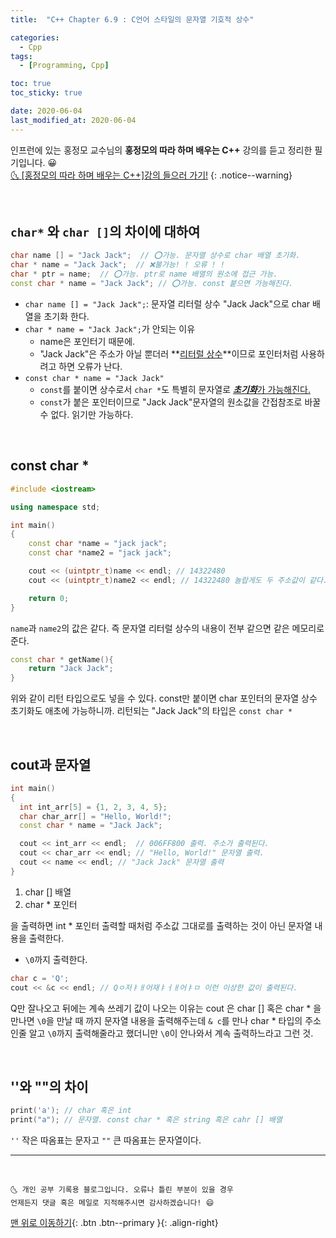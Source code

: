 ```yaml
---
title:  "C++ Chapter 6.9 : C언어 스타일의 문자열 기호적 상수" 

categories:
  - Cpp
tags:
  - [Programming, Cpp]

toc: true
toc_sticky: true

date: 2020-06-04
last_modified_at: 2020-06-04
---
```

인프런에 있는 홍정모 교수님의 **홍정모의 따라 하며 배우는 C++** 강의를 듣고 정리한 필기입니다. 😀    
[🌜 [홍정모의 따라 하며 배우는 C++]강의 들으러 가기!](https://www.inflearn.com/course/following-c-plus)
{: .notice--warning}

<br>

## `char*` 와 `char []`의 차이에 대하여

```cpp
char name [] = "Jack Jack";  // ⭕가능. 문자열 상수로 char 배열 초기화.
char * name = "Jack Jack";  // ❌불가능! ! 오류 ! !
char * ptr = name;  // ⭕가능. ptr로 name 배열의 원소에 접근 가능.
const char * name = "Jack Jack"; // ⭕가능. const 붙으면 가능해진다. 
```

- `char name [] = "Jack Jack";`: 문자열 리터럴 상수 "Jack Jack"으로 char 배열을 초기화 한다. 
- `char * name = "Jack Jack";`가 안되는 이유 
  - name은 포인터기 때문에.
  - "Jack Jack"은 주소가 아닐 뿐더러 **<u>리터럴 상수</u>**이므로 포인터처럼 사용하려고 하면 오류가 난다.
- `const char * name = "Jack Jack"`
  - `const`를 붙이면 상수로서 `char *`도 특별히 문자열로 <u>***초기화***가 가능해진다.</u>
  - `const`가 붙은 포인터이므로 "Jack Jack"문자열의 원소값을 간접참조로 바꿀 수 없다. 읽기만 가능하다.   

<br>

## const char *

```cpp
#include <iostream>

using namespace std;

int main()
{
	const char *name = "jack jack";
	const char *name2 = "jack jack";

	cout << (uintptr_t)name << endl; // 14322480
	cout << (uintptr_t)name2 << endl; // 14322480 놀랍게도 두 주소값이 같다. 

	return 0;
}
```

`name`과 `name2`의 값은 같다. 즉 문자열 리터럴 상수의 내용이 전부 같으면 같은 메모리로 준다. 

```cpp
const char * getName(){
    return "Jack Jack";
}
```
위와 같이 리턴 타입으로도 넣을 수 있다. const만 붙이면 char 포인터의 문자열 상수 초기화도 애초에 가능하니까. 리턴되는 "Jack Jack"의 타입은 `const char *`

<br>

## cout과 문자열 

```cpp
int main()
{
  int int_arr[5] = {1, 2, 3, 4, 5};
  char char_arr[] = "Hello, World!";
  const char * name = "Jack Jack";

  cout << int_arr << endl;  // 006FF800 출력. 주소가 출력된다.
  cout << char_arr << endl; // "Hello, World!" 문자열 출력.
  cout << name << endl; // "Jack Jack" 문자열 출력
}
```

1. char [] 배열
2. char * 포인터

을 출력하면 int * 포인터 출력할 때처럼 주소값 그대로를 출력하는 것이 아닌 문자열 내용을 출력한다.
- `\0`까지 출력한다.

```cpp
char c = 'Q';
cout << &c << endl; // Qㅇ저ㅑㅐ어재ㅑㅓㅐ어ㅑㅁ 이런 이상한 값이 출력된다.
```
Q만 잘나오고 뒤에는 계속 쓰레기 값이 나오는 이유는 cout 은 char [] 혹은 char * 을 만나면 `\0`을 만날 때 까지 문자열 내용을 출력해주는데 `& c`를 만나 char * 타입의 주소인줄 알고 `\0`까지 출력해줄라고 했더니만 `\0`이 안나와서 계속 출력하느라고 그런 것.

<br>

## ''와 ""의 차이

```cpp
print('a'); // char 혹은 int
print("a"); // 문자열. const char * 혹은 string 혹은 cahr [] 배열
```

`''` 작은 따옴표는 문자고 `""` 큰 따옴표는 문자열이다. 

***
<br>

    🌜 개인 공부 기록용 블로그입니다. 오류나 틀린 부분이 있을 경우 
    언제든지 댓글 혹은 메일로 지적해주시면 감사하겠습니다! 😄

[맨 위로 이동하기](#){: .btn .btn--primary }{: .align-right}
